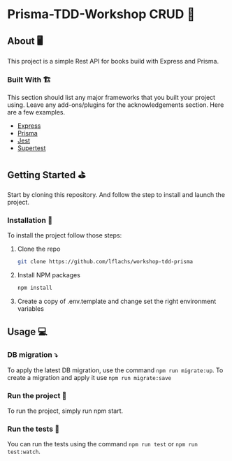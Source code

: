 # Prisma-TDD-Workshop CRUD 🦖

## About 🖥

This project is a simple Rest API for books build with Express and Prisma.

### Built With 🏗

This section should list any major frameworks that you built your project using. Leave any add-ons/plugins for the acknowledgements section. Here are a few examples.

- [Express](http://expressjs.com/)
- [Prisma](https://www.prisma.io/)
- [Jest](https://jestjs.io/)
- [Supertest](https://github.com/visionmedia/supertest)

## Getting Started ⛳

Start by cloning this repository. And follow the step to install and launch the project.

### Installation 🧰

To install the project follow those steps:

1. Clone the repo
   ```sh
   git clone https://github.com/lflachs/workshop-tdd-prisma
   ```
2. Install NPM packages
   ```sh
   npm install
   ```
3. Create a copy of .env.template and change set the right environment variables

## Usage 💻

### DB migration ⤵

To apply the latest DB migration, use the command `npm run migrate:up`.
To create a migration and apply it use `npm run migrate:save`

### Run the project 🏃

To run the project, simply run npm start.

### Run the tests 🧪

You can run the tests using the command `npm run test` or `npm run test:watch`.
